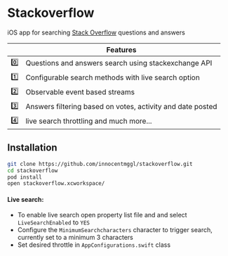# Stackoverflow
iOS app for searching [Stack Overflow](https://api.stackexchange.com/docs) questions and answers

|         | Features  |
----------|-----------------
:zero: | Questions and answers search using stackexchange API
:one: | Configurable search methods with live search option
:two: | Observable event based streams 
:three: | Answers filtering based on votes, activity and date posted
:four: | live search throttling and much more...

## Installation

```sh
git clone https://github.com/innocentmggl/stackoverflow.git
cd stackoverflow
pod install
open stackoverflow.xcworkspace/
```

#### Live search:

  - To enable live search open property list file and and select ```LiveSearchEnabled``` to `YES`
  - Configure the ```MinimumSearchcharacters``` character to trigger search, currently set to a minimum 3 characters
  - Set desired throttle in ```AppConfigurations.swift``` class
